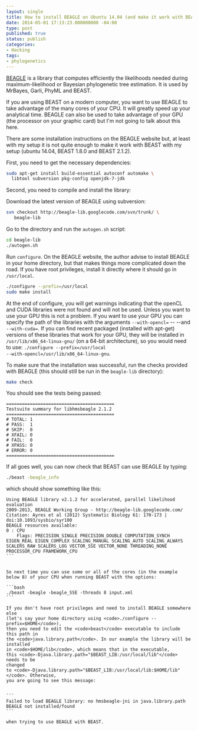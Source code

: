 ```yaml
---
layout: single
title: How to install BEAGLE on Ubuntu 14.04 (and make it work with BEAST)
date: 2014-05-01 17:13:23.000000000 -04:00
type: post
published: true
status: publish
categories:
- Hacking
tags:
- phylogenetics
---
```


<a href="https://code.google.com/p/beagle-lib" title="BEAGLE website"
target="_blank">BEAGLE</a> is a library that computes efficiently the
likelihoods needed during maximum-likelihood or Bayesian phylogenetic tree
estimation. It is used by MrBayes, Garli, PhyML and BEAST.

If you are using BEAST on a modern computer, you want to use BEAGLE to take
  advantage of the many cores of your CPU. It will greatly speed up your
  analytical time. BEAGLE can also be
  used to take advantage of your GPU (the processor on your graphic card) but
  I'm not going to talk about this here.


There are some installation instructions on the BEAGLE website but, at least
with my setup it is not quite enough to make it work with BEAST with my setup
(ubuntu 14.04, BEAST 1.8.0 and BEAST 2.1.2).

First, you need to get the necessary dependencies:

```bash
sudo apt-get install build-essential autoconf automake \
  libtool subversion pkg-config openjdk-7-jdk
```

Second, you need to compile and install the library:

Download the latest version of BEAGLE using subversion:

```bash
svn checkout http://beagle-lib.googlecode.com/svn/trunk/ \
   beagle-lib
```

Go to the directory and run the <code>autogen.sh</code> script:

```bash
cd beagle-lib
./autogen.sh
```

Run <code>configure</code>. On the BEAGLE website, the author advise to install
BEAGLE in your home directory, but that makes things more complicated down the
road. If you have root privileges, install it directly where it should go
in <code>/usr/local</code>.


```bash
./configure --prefix=/usr/local
sudo make install
```

At the end of configure, you will get warnings indicating that the openCL and
CUDA libraries were not found and will not be used. Unless you want to use your
GPU this is not a problem. If you want to use your GPU you can specify the path
of the libraries with the arguments <code>--with-opencl=</code> --
				--and <code>--with-cuda=</code>. If you can find
recent packaged (installed with apt-get) versions of these libraries that work
for your GPU, they will be installed in <code>/usr/lib/x86_64-linux-gnu/</code>
(on a 64-bit architecture), so you would need to use: <code>./configure
  --prefix=/usr/local --with-opencl=/usr/lib/x86_64-linux-gnu</code>.


To make sure that the installation was successful, run the checks provided with BEAGLE (this should still be run in the <code>beagle-lib</code> directory):

```bash
make check
```

You should see the tests being passed:

```
=========================================
Testsuite summary for libhmsbeagle 2.1.2
=========================================
# TOTAL: 1
# PASS:  1
# SKIP:  0
# XFAIL: 0
# FAIL:  0
# XPASS: 0
# ERROR: 0
=========================================
```


If all goes well, you can now check that BEAST can use BEAGLE by typing:

```bash
./beast -beagle_info
```

which should show something like this:

````
Using BEAGLE library v2.1.2 for accelerated, parallel likelihood evaluation
2009-2013, BEAGLE Working Group - http://beagle-lib.googlecode.com/
Citation: Ayres et al (2012) Systematic Biology 61: 170-173 | doi:10.1093/sysbio/syr100
BEAGLE resources available:
0 : CPU
    Flags: PRECISION_SINGLE PRECISION_DOUBLE COMPUTATION_SYNCH EIGEN_REAL EIGEN_COMPLEX SCALING_MANUAL SCALING_AUTO SCALING_ALWAYS SCALERS_RAW SCALERS_LOG VECTOR_SSE VECTOR_NONE THREADING_NONE PROCESSOR_CPU FRAMEWORK_CPU
```


So next time you can use some or all of the cores (in the example below 8) of your CPU when running BEAST with the options:

```bash
./beast -beagle -beagle_SSE -threads 8 input.xml
```

If you don't have root privileges and need to install BEAGLE somewhere else
(let's say your home directory using <code>./configure --prefix=$HOME</code>),
then you need to edit the <code>beast</code> executable to include this path in
the <code>java.library.path</code>. In our example the library will be installed
in <code>$HOME/lib</code>, which means that in the executable,
this <code>-Djava.library.path="$BEAST_LIB:/usr/local/lib"</code> needs to be
changed
to <code>-Djava.library.path="$BEAST_LIB:/usr/local/lib:$HOME/lib"</code>. Otherwise,
you are going to see this message:


```
Failed to load BEAGLE library: no hmsbeagle-jni in java.library.path
BEAGLE not installed/found
```

when trying to use BEAGLE with BEAST.
